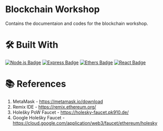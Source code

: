 # Blockchain Workshop

Contains the documentaion and codes for the blockchain workshop.

# 🛠 Built With

[![Node.js Badge](https://img.shields.io/badge/Node.js-393?logo=nodedotjs&logoColor=fff&style=for-the-badge)](https://nodejs.org/en/)
[![Express Badge](https://img.shields.io/badge/Express-000?logo=express&logoColor=fff&style=for-the-badge)](https://expressjs.com/)
[![Ethers Badge](https://img.shields.io/badge/Ethers-3C3C3D?logo=ethereum&logoColor=fff&style=for-the-badge)](https://docs.ethers.org/v6/)
[![React Badge](https://img.shields.io/badge/React-61DAFB?logo=react&logoColor=000&style=for-the-badge)](https://react.dev/)

# 📚 References
1. MetaMask - https://metamask.io/download
2. Remix IDE - https://remix.ethereum.org/
3. Holešky PoW Faucet - https://holesky-faucet.pk910.de/
4. Google Holešky Faucet - https://cloud.google.com/application/web3/faucet/ethereum/holesky
